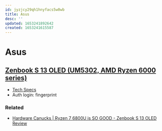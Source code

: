 ```yaml
---
id: jyzjcy29qh1hnyfacs5w0wb
title: Asus
desc: ''
updated: 1653241892642
created: 1653241615587
---
```

# Asus

## [Zenbook S 13 OLED (UM5302, AMD Ryzen 6000 series)](https://www.asus.com/Laptops/For-Home/Zenbook/Zenbook-S-13-OLED-UM5302-AMD-Ryzen-6000-series/)

- [Tech Specs](https://www.asus.com/Laptops/For-Home/Zenbook/Zenbook-S-13-OLED-UM5302-AMD-Ryzen-6000-series/techspec/)
- Auth login: fingerprint

### Related

- [Hardware Canucks | Ryzen 7 6800U is SO GOOD - Zenbook S 13 OLED Review](https://www.youtube.com/watch?v=3bSetglEPOY)
